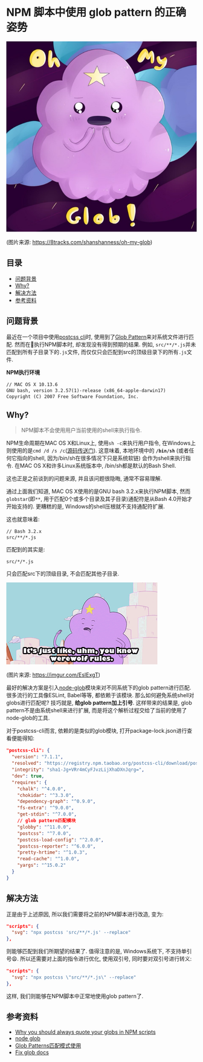<h1>NPM 脚本中使用 glob pattern 的正确姿势</h1>

![oh my glob](./oh_my_glob-2721.jpeg)

(图片来源: https://8tracks.com/shanshanness/oh-my-glob)

<h2>目录</h2>

- [问题背景](#问题背景)
- [Why?](#why)
- [解决方法](#解决方法)
- [参考资料](#参考资料)

## 问题背景

最近在一个项目中使用[postcss cli](https://github.com/postcss/postcss-cli)时, 使用到了[Glob Pattern](https://en.wikipedia.org/wiki/Glob_(programming))来对系统文件进行匹配. 然而在执行NPM脚本时, 却发现没有得到预期的结果. 例如, `src/**/*.js`并未匹配到所有子目录下的`.js`文件, 而仅仅只会匹配到src的顶级目录下的所有`.js`文件.

**NPM执行环境**
```
// MAC OS X 10.13.6
GNU bash, version 3.2.57(1)-release (x86_64-apple-darwin17)
Copyright (C) 2007 Free Software Foundation, Inc.
```

## Why?

> NPM脚本不会使用用户当前使用的shell来执行指令.

NPM生命周期在MAC OS X和Linux上, 使用`sh -c`来执行用户指令, 在Windows上则使用的是`cmd /d /s /c`([源码传送门](https://github.com/npm/npm/blob/33ad728dfd7b81fcfd5b8ecc0609a582a4a57567/lib/utils/lifecycle.js#L216)). 这意味着, 本地环境中的 **`/bin/sh`** (或者任何它指向的shell, 因为/bin/sh在很多情况下只是系统软链) 会作为shell来执行指令. 在MAC OS X和许多Linux系统版本中, /bin/sh都是默认的Bash Shell.

这也正是之前谈到的问题来源, 并且该问题很隐晦, 通常不容易理解.

通过上面我们知道, MAC OS X使用的是GNU bash 3.2.x来执行NPM脚本, 然而`globstar`(即`**`, 用于匹配0个或多个目录及其子目录)通配符是从Bash 4.0开始才开始支持的. 更糟糕的是, Windows的shell压根就不支持通配符扩展.

这也就意味着:

```
// Bash 3.2.x
src/**/*.js
```

匹配到的其实是:

```
src/*/*.js
```

只会匹配src下的顶级目录, 不会匹配其他子目录.

![glob pattern](./EsIExgT.gif)

(图片来源: https://imgur.com/EsIExgT)

最好的解决方案是引入[node-glob](https://github.com/isaacs/node-glob)模块来对不同系统下的glob pattern进行匹配. 很多流行的工具像ESLint, Babel等等, 都依赖于该模块. 那么如何避免系统shell对globs进行匹配呢? 技巧就是, **给glob pattern加上引号**. 这样带来的结果是, glob pattern不是由系统shell来进行扩展, 而是将这个解析过程交给了当前的使用了node-glob的工具.

对于postcss-cli而言, 依赖的是类似的glob模块, 打开package-lock.json进行查看便能得知:

```json
"postcss-cli": {
  "version": "7.1.1",
  "resolved": "https://registry.npm.taobao.org/postcss-cli/download/postcss-cli-7.1.1.tgz",
  "integrity": "sha1-Jg+VRr4mCyFJvzLijXhaDXnJqrg=",
  "dev": true,
  "requires": {
    "chalk": "^4.0.0",
    "chokidar": "^3.3.0",
    "dependency-graph": "^0.9.0",
    "fs-extra": "^9.0.0",
    "get-stdin": "^7.0.0",
    // glob pattern匹配模块
    "globby": "^11.0.0",
    "postcss": "^7.0.0",
    "postcss-load-config": "^2.0.0",
    "postcss-reporter": "^6.0.0",
    "pretty-hrtime": "^1.0.3",
    "read-cache": "^1.0.0",
    "yargs": "^15.0.2"
  }
}
```

## 解决方法

正是由于上述原因, 所以我们需要将之前的NPM脚本进行改造, 变为:

```json
"scripts": {
  "svg": "npx postcss 'src/**/*.js' --replace"
},
```

则能够匹配到我们所期望的结果了. 值得注意的是, Windows系统下, 不支持单引号😩. 所以还需要对上面的指令进行优化, 使用双引号, 同时要对双引号进行转义:

```json
"scripts": {
  "svg": "npx postcss \"src/**/*.js\" --replace"
},
```

这样, 我们则能够在NPM脚本中正常地使用glob pattern了.

## 参考资料

- [Why you should always quote your globs in NPM scripts](https://medium.com/@jakubsynowiec/you-should-always-quote-your-globs-in-npm-scripts-621887a2a784)
- [node glob](https://github.com/isaacs/node-glob#readme)
- [Glob Patterns匹配模式使用](https://juejin.im/post/5c2797f8e51d45176760e2cf)
- [Fix glob docs](https://github.com/postcss/postcss-cli/issues/142#issuecomment-310681302)